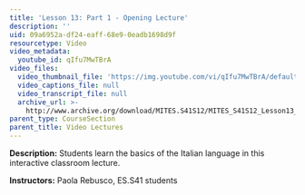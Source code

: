 ```yaml
---
title: 'Lesson 13: Part 1 - Opening Lecture'
description: ''
uid: 09a6952a-df24-eaff-68e9-0eadb1698d9f
resourcetype: Video
video_metadata:
  youtube_id: qIfu7MwTBrA
video_files:
  video_thumbnail_file: 'https://img.youtube.com/vi/qIfu7MwTBrA/default.jpg'
  video_captions_file: null
  video_transcript_file: null
  archive_url: >-
    http://www.archive.org/download/MITES.S41S12/MITES_S41S12_Lesson13_Part1_300k.mp4
parent_type: CourseSection
parent_title: Video Lectures
---
```


**Description:** Students learn the basics of the Italian language in this interactive classroom lecture.

**Instructors:** Paola Rebusco, ES.S41 students
